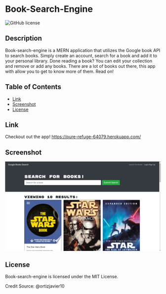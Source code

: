 # Book-Search-Engine

![GitHub license](https://img.shields.io/badge/license-MIT-blue.svg)

## Description
Book-search-engine is a MERN application that utilizes the Google book API to search books. Simply create an account, search for a book and add it to your personal library. Done reading a book? You can edit your collection and remove or add any books. There are a lot of books out there, this app with allow you to get to know more of them. Read on!
## Table of Contents
* [Link](#link)
* [Screenshot](#Scrrenshot)
* [License](#license)


## Link
Checkout out the app!
https://pure-refuge-64079.herokuapp.com/


## Screenshot
<img src="./client/assets/screenshot.PNG" >

## License
Book-search-engine is licensed under the MIT License.

Credit Source: @ortizjavier10
